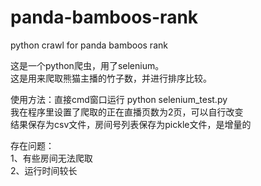 # panda-bamboos-rank
python crawl for panda bamboos rank    
    
这是一个python爬虫，用了selenium。    
这是用来爬取熊猫主播的竹子数，并进行排序比较。   

使用方法：直接cmd窗口运行 python selenium_test.py   
我在程序里设置了爬取的正在直播页数为2页，可以自行改变   
结果保存为csv文件，房间号列表保存为pickle文件，是增量的    
   
存在问题：   
1、有些房间无法爬取   
2、运行时间较长   
